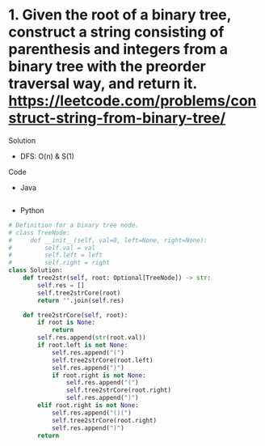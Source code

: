 # 1. Given the root of a binary tree, construct a string consisting of parenthesis and integers from a binary tree with the preorder traversal way, and return it. https://leetcode.com/problems/construct-string-from-binary-tree/

Solution

- DFS: O(n) & S(1)

Code

- Java

```java

```

- Python

```python
# Definition for a binary tree node.
# class TreeNode:
#     def __init__(self, val=0, left=None, right=None):
#         self.val = val
#         self.left = left
#         self.right = right
class Solution:
    def tree2str(self, root: Optional[TreeNode]) -> str:
        self.res = []
        self.tree2strCore(root)
        return "".join(self.res)

    def tree2strCore(self, root):
        if root is None:
            return
        self.res.append(str(root.val))
        if root.left is not None:
            self.res.append("(")
            self.tree2strCore(root.left)
            self.res.append(")")
            if root.right is not None:
                self.res.append("(")
                self.tree2strCore(root.right)
                self.res.append(")")
        elif root.right is not None:
            self.res.append("()(")
            self.tree2strCore(root.right)
            self.res.append(")")
        return
```